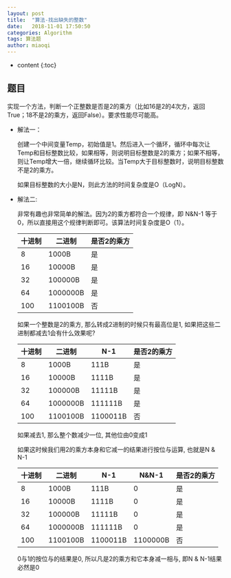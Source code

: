 ```yaml
---
layout: post
title:  "算法-找出缺失的整数"
date:   2018-11-01 17:50:50
categories: Algorithm
tags: 算法题
author: miaoqi
---
```


* content
{:toc} 

## 题目

实现一个方法，判断一个正整数是否是2的乘方（比如16是2的4次方，返回True；18不是2的乘方，返回False）。要求性能尽可能高。

* 解法一：

    创建一个中间变量Temp，初始值是1。然后进入一个循环，循环中每次让Temp和目标整数比较，如果相等，则说明目标整数是2的乘方；如果不相等，则让Temp增大一倍，继续循环比较。当Temp大于目标整数时，说明目标整数不是2的乘方。

    如果目标整数的大小是N，则此方法的时间复杂度是O（LogN）。

* 解法二:

    非常有趣也非常简单的解法。因为2的乘方都符合一个规律，即 N&N-1 等于 0，所以直接用这个规律判断即可。该算法时间复杂度是O（1）。

    |十进制|二进制|是否2的乘方|
    |---|---|---|
    |8|1000B|是|
    |16|10000B|是|
    |32|100000B|是|
    |64|1000000B|是|
    |100|1100100B|否|

    如果一个整数是2的乘方, 那么转成2进制的时候只有最高位是1, 如果把这些二进制都减去1会有什么效果呢?

    十进制|二进制|N-1|是否2的乘方|
    |---|---|---|---|
    |8|1000B|111B|是|
    |16|10000B|1111B|是|
    |32|100000B|11111B|是|
    |64|1000000B|111111B|是|
    |100|1100100B|1100011B|否|

    如果减去1, 那么整个数减少一位, 其他位由0变成1

    如果这时候我们用2的乘方本身和它减一的结果进行按位与运算, 也就是N & N-1
    
    |十进制|二进制|N-1|N&N-1|是否2的乘方|
    |---|---|---|---|---|
    |8|1000B|111B|0|是|
    |16|10000B|1111B|0|是|
    |32|100000B|11111B|0|是|
    |64|1000000B|111111B|0|是|
    |100|1100100B|1100011B|1100000B|否|

    0与1的按位与的结果是0, 所以凡是2的乘方和它本身减一相与, 即N & N-1结果必然是0





